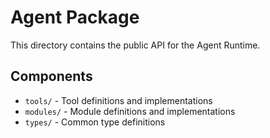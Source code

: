 # Agent Package

This directory contains the public API for the Agent Runtime.

## Components

- `tools/` - Tool definitions and implementations
- `modules/` - Module definitions and implementations
- `types/` - Common type definitions
